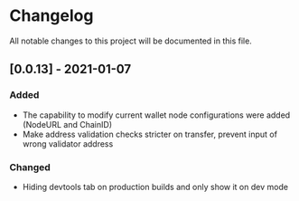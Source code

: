 # Changelog

All notable changes to this project will be documented in this file.

## [0.0.13] - 2021-01-07

### Added

- The capability to modify current wallet node configurations were added (NodeURL and ChainID)
- Make address validation checks stricter on transfer, prevent input of wrong validator address

### Changed
- Hiding devtools tab on production builds and only show it on dev mode

